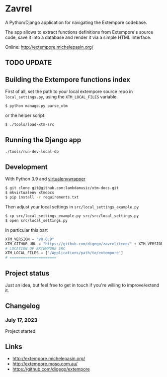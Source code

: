 # Zavrel

A Python/Django application for navigating the Extempore codebase. 

The app allows to extract functions definitions from Extempore's source code, save it into a database and render it via a simple HTML interface. 

Online: http://extempore.michelepasin.org/

## TODO UPDATE


## Building the Extempore functions index

First of all, set the path to your local extempore source repo in `local_settings.py`, using the `XTM_LOCAL_FILES` variable.

```bash
$ python manage.py parse_xtm
```

or the helper script:

```bash
$ ./tools/load-xtm-src
```


## Running the Django app

```bash
./tools/run-dev-local-db
```


## Development

With Python 3.9 and [virtualenvwrapper](https://virtualenvwrapper.readthedocs.io/en/latest/index.html)

```bash
$ git clone git@github.com:lambdamusic/xtm-docs.git
$ mkvirtualenv xtmdocs
$ pip install -r requirements.txt
```

Then adjust your local settings in `src/local_settings_example.py`

```bash
$ cp src/local_settings_example.py src/src/local_settings.py
$ open src/local_settings.py
```

In particular this part

```python
XTM_VERSION = "v0.8.9"
XTM_GITHUB_URL = "https://github.com/digego/zavrel/tree/" + XTM_VERSION
# LOCATION OF EXTEMPORE SRC
XTM_LOCAL_FILES = ['/Applications/path/to/extempore']
# =====================
```



## Project status

Just an idea, but feel free to get in touch if you're willing to improve/extend it.  


## Changelog


### July 17, 2023 

Project started


## Links

* http://extempore.michelepasin.org/
* http://extempore.moso.com.au/
* https://github.com/digego/extempore

